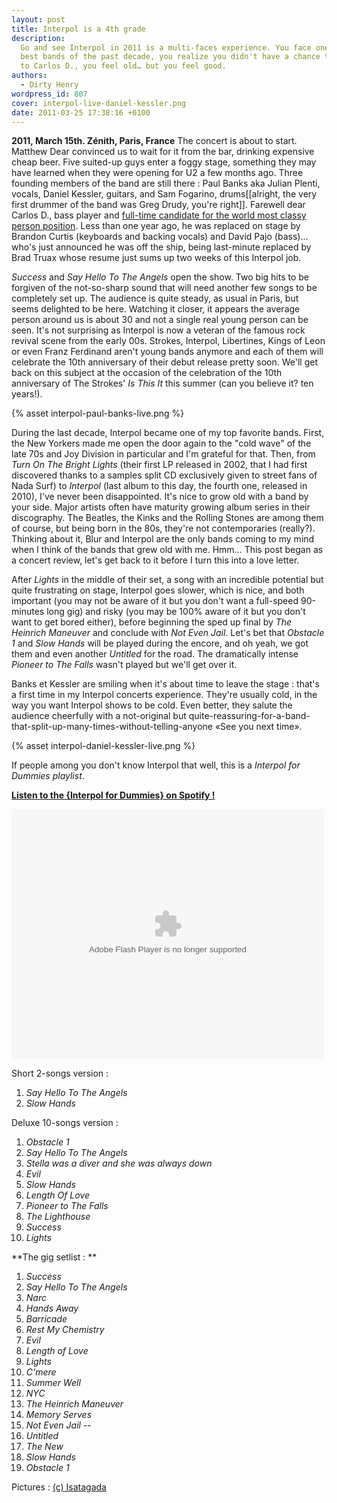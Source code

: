 ```yaml
---
layout: post
title: Interpol is a 4th grade
description:
  Go and see Interpol in 2011 is a multi-faces experience. You face one of the
  best bands of the past decade, you realize you didn't have a chance to say bye
  to Carlos D., you feel old… but you feel good.
authors:
  - Dirty Henry
wordpress_id: 807
cover: interpol-live-daniel-kessler.png
date: 2011-03-25 17:38:16 +0100
---
```


**2011, March 15th. Zénith, Paris, France** The concert is about to start.
Matthew Dear convinced us to wait for it from the bar, drinking expensive cheap
beer. Five suited-up guys enter a foggy stage, something they may have learned
when they were opening for U2 a few months ago. Three founding members of the
band are still there : Paul Banks aka Julian Plenti, vocals, Daniel Kessler,
guitars, and Sam Fogarino, drums[[alright, the very first drummer of the band
was Greg Drudy, you're right]]. Farewell dear Carlos D., bass player and
[full-time candidate for the world most classy person position](http://www.google.fr/images?q=carlos+d+interpol).
Less than one year ago, he was replaced on stage by Brandon Curtis (keyboards
and backing vocals) and David Pajo (bass)… who's just announced he was off the
ship, being last-minute replaced by Brad Truax whose resume just sums up two
weeks of this Interpol job.

_Success_ and _Say Hello To The Angels_ open the show. Two big hits to be
forgiven of the not-so-sharp sound that will need another few songs to be
completely set up. The audience is quite steady, as usual in Paris, but seems
delighted to be here. Watching it closer, it appears the average person around
us is about 30 and not a single real young person can be seen. It's not
surprising as Interpol is now a veteran of the famous rock revival scene from
the early 00s. Strokes, Interpol, Libertines, Kings of Leon or even Franz
Ferdinand aren't young bands anymore and each of them will celebrate the 10th
anniversary of their debut release pretty soon. We'll get back on this subject
at the occasion of the celebration of the 10th anniversary of The Strokes' _Is
This It_ this summer (can you believe it? ten years!).

{% asset interpol-paul-banks-live.png %}

During the last decade, Interpol became one of my top favorite bands. First, the
New Yorkers made me open the door again to the "cold wave" of the late 70s and
Joy Division in particular and I'm grateful for that. Then, from _Turn On The
Bright Lights_ (their first LP released in 2002, that I had first discovered
thanks to a samples split CD exclusively given to street fans of Nada Surf) to
_Interpol_ (last album to this day, the fourth one, released in 2010), I've
never been disappointed. It's nice to grow old with a band by your side. Major
artists often have maturity growing album series in their discography. The
Beatles, the Kinks and the Rolling Stones are among them of course, but being
born in the 80s, they're not contemporaries (really?). Thinking about it, Blur
and Interpol are the only bands coming to my mind when I think of the bands that
grew old with me. Hmm… This post began as a concert review, let's get back to it
before I turn this into a love letter.

After _Lights_ in the middle of their set, a song with an incredible potential
but quite frustrating on stage, Interpol goes slower, which is nice, and both
important (you may not be aware of it but you don't want a full-speed 90-minutes
long gig) and risky (you may be 100% aware of it but you don't want to get bored
either), before beginning the sped up final by _The Heinrich Maneuver_ and
conclude with _Not Even Jail_. Let's bet that _Obstacle 1_ and _Slow Hands_ will
be played during the encore, and oh yeah, we got them and even another
_Untitled_ for the road. The dramatically intense _Pioneer to The Falls_ wasn't
played but we'll get over it.

Banks et Kessler are smiling when it's about time to leave the stage : that's a
first time in my Interpol concerts experience. They're usually cold, in the way
you want Interpol shows to be cold. Even better, they salute the audience
cheerfully with a not-original but
quite-reassuring-for-a-band-that-split-up-many-times-without-telling-anyone «See
you next time».

{% asset interpol-daniel-kessler-live.png %}

If people among you don't know Interpol that well, this is a _Interpol for
Dummies playlist_.

[**Listen to the {Interpol for Dummies} on Spotify !**](http://open.spotify.com/user/dirtyhenry/playlist/7trDXQ940DYxcQDRIcjZwO)

<object width="500" height="400">
<param name="movie" value="http://listen.grooveshark.com/widget.swf" />
<param name="wmode" value="window" />
<param name="allowScriptAccess" value="always" />
<param name="flashvars" value="hostname=cowbell.grooveshark.com&widgetID=25023333&style=metal&bbg=ffffff&bfg=333333&bt=cccccc&bth=ffffff&pbg=cccccc&pbgh=333333&pfg=ffffff&pfgh=cccccc&si=cccccc&lbg=cccccc&lbgh=333333&lfg=ffffff&lfgh=cccccc&sb=cccccc&sbh=333333&p=0" />
<embed src="http://listen.grooveshark.com/widget.swf" type="application/x-shockwave-flash" width="500" height="400" flashvars="hostname=cowbell.grooveshark.com&widgetID=25023333&style=metal&bbg=ffffff&bfg=333333&bt=cccccc&bth=ffffff&pbg=cccccc&pbgh=333333&pfg=ffffff&pfgh=cccccc&si=cccccc&lbg=cccccc&lbgh=333333&lfg=ffffff&lfgh=cccccc&sb=cccccc&sbh=333333&p=0" allowScriptAccess="always" wmode="window" /></object>

Short 2-songs version :

1. _Say Hello To The Angels_
1. _Slow Hands_

Deluxe 10-songs version :

1. _Obstacle 1_
1. _Say Hello To The Angels_
1. _Stella was a diver and she was always down_
1. _Evil_
1. _Slow Hands_
1. _Length Of Love_
1. _Pioneer to The Falls_
1. _The Lighthouse_
1. _Success_
1. _Lights_

**The gig setlist : **

1. _Success_
1. _Say Hello To The Angels_
1. _Narc_
1. _Hands Away_
1. _Barricade_
1. _Rest My Chemistry_
1. _Evil_
1. _Length of Love_
1. _Lights_
1. _C'mere_
1. _Summer Well_
1. _NYC_
1. _The Heinrich Maneuver_
1. _Memory Serves_
1. _Not Even Jail_ --
1. _Untitled_
1. _The New_
1. _Slow Hands_
1. _Obstacle 1_

Pictures : [(c) Isatagada](http://isatagada.blog.com)
